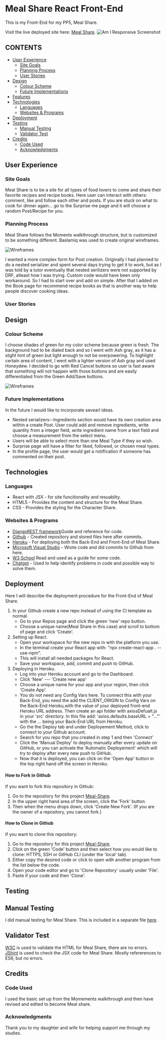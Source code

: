 # Meal Share React Front-End

This is my Front-End for my PP5, Meal Share. 

Visit the live deployed site here: [Meal Share](https://meal-share-b5f074a2fcfd.herokuapp.com/).
![Am I Responsive Screenshot](./src/assets/readme/images/responsive.png)

## CONTENTS

* [User Experience](#user-experience-ux)
  * [Site Goals](#site-goals)
  * [Planning Process](#planning-process)
  * [User Stories](#user-stories)
* [Design](#design)
  * [Colour Scheme](#colour-scheme)
  * [Future Implementations](#future-implementations)
* [Features](#features)
* [Technologies](#technologies)
  * [Languages](#languages)
  * [Websites & Programs](#websites-programs)
* [Deployment](#deployment)
* [Testing](#testing)
   * [Manual Testing](#manual-testing)
   * [Validator Test](#validator-test)
* [Credits](#credits)
  * [Code Used](#code-used)
  * [Acknowledgments](#acknowledgments)

## User Experience
### Site Goals
Meal Share is to be a site for all types of food lovers to come and share their favorite recipes and recipe books. Here user can interact with others: comment, like and follow each other and posts. If you are stuck on what to cook for dinner again... go to the Surprise me page and it will choose a random Post/Recipe for you. 
### Planning Process
Meal Share follows the Moments walkthrough structure, but is customized to be something different. Baslamiq was used to create original wireframes.

![Wireframes](./src/assets/readme/images/wireframes.png)

I wanted a more complex form for Post creation. Originally I had planned to do a nested serializer and spent several days trying to get it to work, but as I was told by a tutor eventually that nested serilizers were not supported by DRF, atleast how I was trying. Custom code would have been only workaround. So I had to start over and add on simple. After that I added on the Book page for recommend recipe books as that is another way to help people discover cooking ideas.

### User Stories

## Design

### Colour Scheme
I choose shades of green for my color scheme because green is fresh. The background had to be dialed back and so I went with Ash gray, as it has a slight hint of green but light enough to not be overpowering. To highlight certain area of content, I went with a lighter version of Ash gray and used Honeydew. I decided to go with Red Cancel buttons so user is fast aware that something will not happen with those buttons and are easily differentiated from the Green Add/Save buttons.

![Wireframes](./src/assets/readme/images/colors.png)

### Future Implementations
In the future I would like to incorporate sevearl ideas.
  * Nested serializers--Ingredients section would have its own creation area within a create Post. User could add and remove ingredients, write quantity from a integer field, write ingredient name from a text field and choose a measurement from the select menu. 
  * Users will be able to select more than one Meal Type if they so wish.
  * Surprise page will have a filter for liked, followed, or chosen meal types.
  * In the profile page, the user would get a notification if someone has commented on their post.


## Technologies 

### Languages
* React with JSX - for site funcitionality and resuablity.
* HTML5 - Provides the content and structure for the Meal Share.
* CSS - Provides the styling for the Character Share.


###  Websites & Programs 

* [DjangoREST framework](https://www.django-rest-framework.org/)Guide and reference for code.
* [Github](https://github.com/) - Created repository and stored files here after commits. 
* [Heroku](https://heroku.com/) - For deploying both the Back-End and Front-End of Meal Share.
* [Microsoft Visual Studio](https://visualstudio.microsoft.com/) - Wrote code and did commits to Github from here.
* [W3 School](https://www.w3schools.com/) Read and used as a guide for some code.
* [Chatgpt](https://chat.openai.com/) - Used to help identify problems in code and possible way to solve them.


## Deployment 
Here I will describe the deployment procedure for the Front-End of Meal Share.

1. In your Github create a new repo instead of using the CI template as normal.
    * Go to your Repos page and click the green 'new' repo button.
    * Choose a unique name(Meal Share in this case) and scroll to bottom of page and click 'Create'.
2. Setting up React.
    * Open your workspace for the new repo in with the platform you use.
    * In the terminal create your React app with: "npx create-react-app . --use-npm".
    * This will install all needed packages for React.
    * Save your workspace, add, commit and push to GitHub.
3. Deploying in Heroku.
    * Log into your Heroku account and go to the Dashboard.
    * Click 'New' --- 'Create new app'
    * Choose a unique name for your app and your region, then click 'Create App'.
    * You do not need any Config Vars here. To connect this with your Back-End, you need the add the CLIENT_ORIGIN to Config Vars on the Back-End Heroku,with the value of your deployed front-end Heroku URL address. Then create an api folder with axiosDefualt.js in your 'src' directory. In this file add: 'axios.defaults.baseURL = "..."' with the ... being your Back-End URL from Heroku.
    * Go the the Deploy tab and under Deployement Method, click to connect to your Github account.
    * Search for you repo that you created in step 1 and then 'Connect'
    * Click the 'Manual Deploy' to deploy manually after every update on GitHub, or you can activate the 'Automatic Deployement' which will try to deploy after every new push to GitHub.
    * Now that it is deployed, you can click on the 'Open App' button in the top right hand off the screen in Heroku.

#### How to Fork in Github

If you want to fork this repository in Github:

1. Go to the repository for this project [Meal-Share](https://github.com/reltoom/Meal-Share).
2. In the upper right hand area of the screen, click the 'Fork' button.
3. Then when the menu drops down, click 'Create New Fork'. (If you are the owner of a repository, you cannot fork.) 

#### How to Clone in Github

If you want to clone this repository:

1. Go to the repository for this project [Meal-Share](https://github.com/reltoom/Meal-Share).
3. Click on the green 'Code' button and then select how you would like to clone: HTTPS, SSH or GitHub CLI (under the 'local' tab). 
4. Either copy the desired code or click to open with another program from the list below the code.
4. Open your code editor and go to 'Clone Repository' usually under 'File'.
5. Paste if your code and then 'Clone'.

## Testing
## Manual Testing
I did manual testing for Meal Share.
This is included in a separate file [here](testing.md). 

## Validator Test

[W3C](https://validator.w3.org/nu/) is used to validate the HTML for Meal Share, there are no errors. 
[JShint](https://jshint.com/) is used to check the JSX code for Meal Share. Mostly refererences to ES6, but no errors.

## Credits

### Code Used
I used the basic set up from the Momements walkthrough and then have revised and edited to become Meal share. 

### Acknowledgments
Thank you to my daughter and wife for helping support me through my studies.
